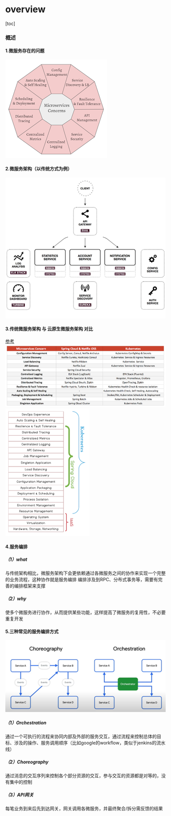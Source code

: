 # overview

[toc]

### 概述

#### 1.微服务存在的问题
![](./imgs/overview_01.png)

#### 2.微服务架构（以传统方式为例）

![](./imgs/overview_02.png)

#### 3.传统微服务架构 与 云原生微服务架构 对比
[参考](https://dzone.com/articles/deploying-microservices-spring-cloud-vs-kubernetes)
![](./imgs/overview_03.png)
![](./imgs/overview_04.png)

#### 4.服务编排

##### （1）what
与传统架构相比，微服务架构下会更依赖通过各微服务之间的协作来实现一个完整的业务流程，这种协作就是服务编排
编排涉及到RPC、分布式事务等，需要有完善的编排框架来支撑

##### （2）why

使多个微服务进行协作，从而提供某些功能，这样提高了微服务的复用性，不必要重复开发

#### 5.三种常见的服务编排方式

![](./imgs/overview_05.png)

##### （1）Orchestration
通过一个可执行的流程来协同内部及外部的服务交互，通过流程来控制总体的目标、涉及的操作、服务调用顺序（比如google的workflow，类似于jenkins的流水线）

##### （2）Choreography
通过消息的交互序列来控制各个部分资源的交互，参与交互的资源都是对等的，没有集中的控制

##### （3）API网关
每笔业务到来后先到达网关，网关调用各微服务，并最终聚合/拆分需反馈的结果
